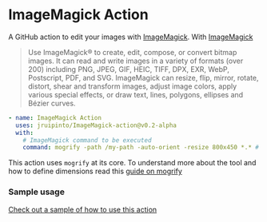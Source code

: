 # ImageMagick Action

A GitHub action to edit your images with [ImageMagick](https://imagemagick.org/).
With [ImageMagick](https://imagemagick.org/)

> Use ImageMagick® to create, edit, compose, or convert bitmap images. It can read and write images in a variety of formats (over 200) including PNG, JPEG, GIF, HEIC, TIFF, DPX, EXR, WebP, Postscript, PDF, and SVG. ImageMagick can resize, flip, mirror, rotate, distort, shear and transform images, adjust image colors, apply various special effects, or draw text, lines, polygons, ellipses and Bézier curves.

```yml
- name: ImageMagick Action
  uses: jruipinto/ImageMagick-action@v0.2-alpha
  with:
    # ImageMagick command to be executed
    command: mogrify -path /my-path -auto-orient -resize 800x450 *.* # default is mogrify -path /images -auto-orient -resize x500 *.*
```

This action uses `mogrify` at its core. To understand more about the tool and how to define dimensions read this [guide on mogrify](https://imagemagick.org/script/mogrify.php)

### Sample usage

[Check out a sample of how to use this action](https://github.com/jruipinto/website-bem-da-terra/blob/master/.github/workflows/scully-publish-to-gh-pages.yml)
